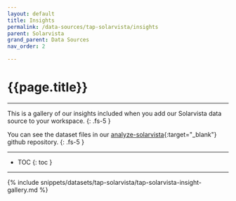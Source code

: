 ```yaml
---
layout: default
title: Insights
permalink: /data-sources/tap-solarvista/insights
parent: Solarvista
grand_parent: Data Sources
nav_order: 2

---
```


# {{page.title}}

---

This is a gallery of our insights included when you add our Solarvista data source to your workspace.
{: .fs-5 }

You can see the dataset files in our [analyze-solarvista](https://github.com/Matatika/analyze-solarvista){:target="_blank"} github repository.
{: .fs-5 }

---

- TOC
{: toc }

---

{% include snippets/datasets/tap-solarvista/tap-solarvista-insight-gallery.md %}
